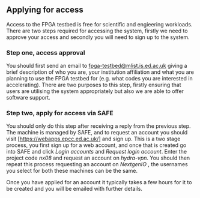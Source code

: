 ## Applying for access

Access to the FPGA testbed is free for scientific and engieering workloads. There are two steps required for accessing the system, firstly we need to approve your access and secondly you will need to sign up to the system.

### Step one, access approval
You should first send an email to [fpga-testbed@mlist.is.ed.ac.uk](mailto:fpga-testbed@mlist.is.ed.ac.uk?subject=Access%20enquiry) giving a brief description of who you are, your institution affiliation and what you are planning to use the FPGA testbed for (e.g. what codes you are interested in accelerating). There are two purposes to this step, firstly ensuring that users are utilising the system appropriately but also we are able to offer software support.

### Step two, apply for access via SAFE
You should only do this step after receiving a reply from the previous step. The machine is managed by SAFE, and to request an account you should visit [https://webapps.epcc.ed.ac.uk/] and sign up. This is a two stage process, you first sign up for a web account, and once that is created go into SAFE and click _Login accounts_ and _Request login account_. Enter the project code _nx08_ and request an account on _hydra-vpn_. You should then repeat this process requesting an account on _NextgenIO_ , the usernames you select for both these machines can be the same.

Once you have applied for an account it typically takes a few hours for it to be created and you will be emailed with further details.

